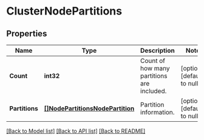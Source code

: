# ClusterNodePartitions

## Properties
Name | Type | Description | Notes
------------ | ------------- | ------------- | -------------
**Count** | **int32** | Count of how many partitions are included. | [optional] [default to null]
**Partitions** | [**[]NodePartitionsNodePartition**](NodePartitionsNodePartition.md) | Partition information. | [optional] [default to null]

[[Back to Model list]](../README.md#documentation-for-models) [[Back to API list]](../README.md#documentation-for-api-endpoints) [[Back to README]](../README.md)


